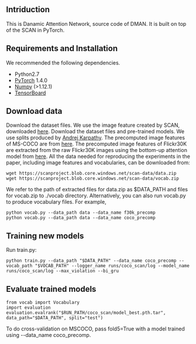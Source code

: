 ## Intriduction
This is Danamic Attention Network, source code of DMAN. It is built on top of the SCAN in PyTorch.

## Requirements and Installation
We recommended the following dependencies.
* Python2.7
* [PyTorch](https://pytorch.org/) 1.4.0
* [Numpy](https://numpy.org/) (>1.12.1)
* [TensorBoard](https://github.com/TeamHG-Memex/tensorboard_logger)

## Download data
Download the dataset files. We use the image feature created by SCAN, downloaded [here](https://github.com/kuanghuei/SCAN). 
Download the dataset files and pre-trained models. We use splits produced by [Andrej Karpathy](https://cs.stanford.edu/people/karpathy/deepimagesent/). 
The precomputed image features of MS-COCO are from [here](https://github.com/peteanderson80/bottom-up-attention). The precomputed image features of Flickr30K are extracted from the raw Flickr30K images using the bottom-up attention model from [here](https://github.com/peteanderson80/bottom-up-attention). All the data needed for reproducing the experiments in the paper, including image features and vocabularies, can be downloaded from:
```
wget https://scanproject.blob.core.windows.net/scan-data/data.zip
wget https://scanproject.blob.core.windows.net/scan-data/vocab.zip
```
We refer to the path of extracted files for data.zip as $DATA_PATH and files for vocab.zip to ./vocab directory. Alternatively, you can also run vocab.py to produce vocabulary files. For example,
```
python vocab.py --data_path data --data_name f30k_precomp
python vocab.py --data_path data --data_name coco_precomp
```
## Training new models
Run train.py:
```
python train.py --data_path "$DATA_PATH" --data_name coco_precomp --vocab_path "$VOCAB_PATH" --logger_name runs/coco_scan/log --model_name runs/coco_scan/log --max_violation --bi_gru
```

## Evaluate trained models
```
from vocab import Vocabulary
import evaluation
evaluation.evalrank("$RUN_PATH/coco_scan/model_best.pth.tar", data_path="$DATA_PATH", split="test")
```
To do cross-validation on MSCOCO, pass fold5=True with a model trained using --data_name coco_precomp.
